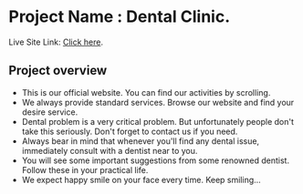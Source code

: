 #  Project Name : Dental Clinic.

Live Site Link: [Click here](https://dental-clinic-1ebcb.web.app/).

## Project overview

- This is our official website. You can find our activities by scrolling.
- We always provide standard services. Browse our website and find your desire service.
- Dental problem is a very critical problem. But unfortunately people don't take this seriously. Don't forget to contact us if you need.
- Always bear in mind that whenever you'll find any dental issue, immediately consult with a dentist near to you.
- You will see some important suggestions from some renowned dentist. Follow these in your practical life.
- We expect happy smile on your face every time. Keep smiling...